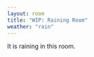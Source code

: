 ```yaml
---
layout: room
title: "WIP: Raining Room"
weather: "rain"
---
```


It is raining in this room. 

